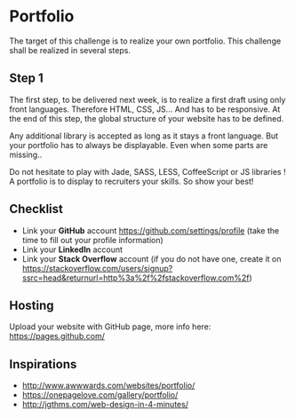# Portfolio

The target of this challenge is to realize your own portfolio. 
This challenge shall be realized in several steps. 

## Step 1

The first step, to be delivered next week, is to realize a first draft using only front languages. Therefore HTML, CSS, JS... And has to be responsive. At the end of this step, the global structure of your website has to be defined.

Any additional library is accepted as long as it stays a front language. But your portfolio has to always be displayable. Even when some parts are missing.. 

Do not hesitate to play with Jade, SASS, LESS, CoffeeScript or JS libraries ! 
A portfolio is to display to recruiters your skills. So show your best!

## Checklist

* Link your **GitHub** account https://github.com/settings/profile (take the time to fill out your profile information)
* Link your **LinkedIn** account
* Link your **Stack Overflow** account (if you do not have one, create it on https://stackoverflow.com/users/signup?ssrc=head&returnurl=http%3a%2f%2fstackoverflow.com%2f)

## Hosting

Upload your website with GitHub page, more info here:
https://pages.github.com/

## Inspirations

* http://www.awwwards.com/websites/portfolio/
* https://onepagelove.com/gallery/portfolio/
* http://jgthms.com/web-design-in-4-minutes/
